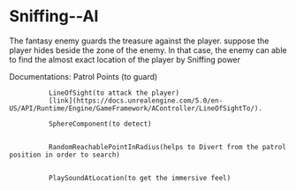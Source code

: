 # Sniffing--AI
The fantasy enemy guards the treasure against the player.
suppose the player hides beside the zone of the enemy. In that case, the enemy can able to find the almost exact location of the player by Sniffing power

Documentations:
              Patrol Points (to guard)
              
              LineOfSight(to attack the player)
              [link](https://docs.unrealengine.com/5.0/en-US/API/Runtime/Engine/GameFramework/AController/LineOfSightTo/).
              
              SphereComponent(to detect)
             
              
              RandomReachablePointInRadius(helps to Divert from the patrol position in order to search)
              
              
              PlaySoundAtLocation(to get the immersive feel)
             
